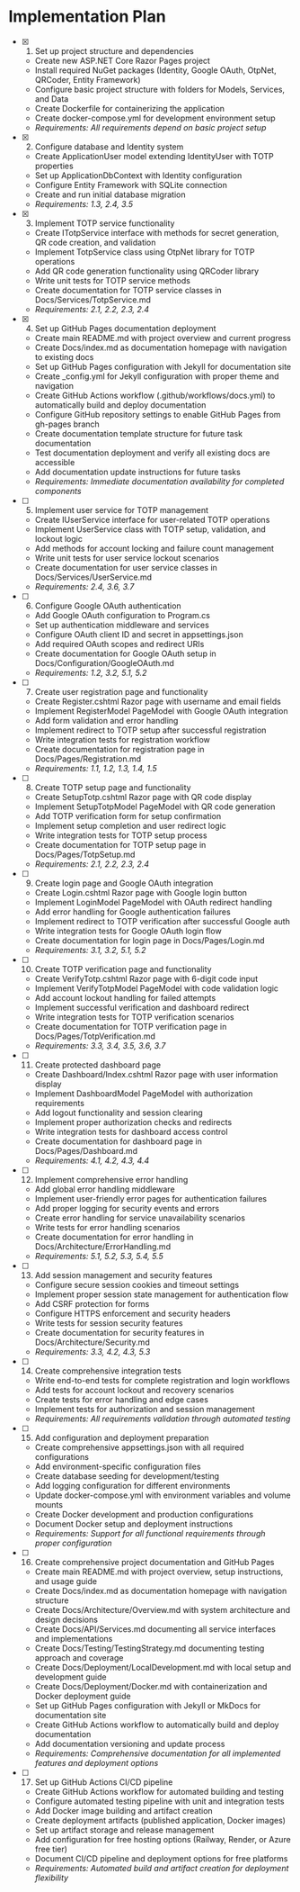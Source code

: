 # Implementation Plan

- [x] 1. Set up project structure and dependencies
  - Create new ASP.NET Core Razor Pages project
  - Install required NuGet packages (Identity, Google OAuth, OtpNet, QRCoder, Entity Framework)
  - Configure basic project structure with folders for Models, Services, and Data
  - Create Dockerfile for containerizing the application
  - Create docker-compose.yml for development environment setup
  - _Requirements: All requirements depend on basic project setup_

- [x] 2. Configure database and Identity system
  - Create ApplicationUser model extending IdentityUser with TOTP properties
  - Set up ApplicationDbContext with Identity configuration
  - Configure Entity Framework with SQLite connection
  - Create and run initial database migration
  - _Requirements: 1.3, 2.4, 3.5_

- [x] 3. Implement TOTP service functionality
  - Create ITotpService interface with methods for secret generation, QR code creation, and validation
  - Implement TotpService class using OtpNet library for TOTP operations
  - Add QR code generation functionality using QRCoder library
  - Write unit tests for TOTP service methods
  - Create documentation for TOTP service classes in Docs/Services/TotpService.md
  - _Requirements: 2.1, 2.2, 2.3, 2.4_

- [x] 4. Set up GitHub Pages documentation deployment
  - Create main README.md with project overview and current progress
  - Create Docs/index.md as documentation homepage with navigation to existing docs
  - Set up GitHub Pages configuration with Jekyll for documentation site
  - Create _config.yml for Jekyll configuration with proper theme and navigation
  - Create GitHub Actions workflow (.github/workflows/docs.yml) to automatically build and deploy documentation
  - Configure GitHub repository settings to enable GitHub Pages from gh-pages branch
  - Create documentation template structure for future task documentation
  - Test documentation deployment and verify all existing docs are accessible
  - Add documentation update instructions for future tasks
  - _Requirements: Immediate documentation availability for completed components_

- [ ] 5. Implement user service for TOTP management
  - Create IUserService interface for user-related TOTP operations
  - Implement UserService class with TOTP setup, validation, and lockout logic
  - Add methods for account locking and failure count management
  - Write unit tests for user service lockout scenarios
  - Create documentation for user service classes in Docs/Services/UserService.md
  - _Requirements: 2.4, 3.6, 3.7_

- [ ] 6. Configure Google OAuth authentication
  - Add Google OAuth configuration to Program.cs
  - Set up authentication middleware and services
  - Configure OAuth client ID and secret in appsettings.json
  - Add required OAuth scopes and redirect URIs
  - Create documentation for Google OAuth setup in Docs/Configuration/GoogleOAuth.md
  - _Requirements: 1.2, 3.2, 5.1, 5.2_

- [ ] 7. Create user registration page and functionality
  - Create Register.cshtml Razor page with username and email fields
  - Implement RegisterModel PageModel with Google OAuth integration
  - Add form validation and error handling
  - Implement redirect to TOTP setup after successful registration
  - Write integration tests for registration workflow
  - Create documentation for registration page in Docs/Pages/Registration.md
  - _Requirements: 1.1, 1.2, 1.3, 1.4, 1.5_

- [ ] 8. Create TOTP setup page and functionality
  - Create SetupTotp.cshtml Razor page with QR code display
  - Implement SetupTotpModel PageModel with QR code generation
  - Add TOTP verification form for setup confirmation
  - Implement setup completion and user redirect logic
  - Write integration tests for TOTP setup process
  - Create documentation for TOTP setup page in Docs/Pages/TotpSetup.md
  - _Requirements: 2.1, 2.2, 2.3, 2.4_

- [ ] 9. Create login page and Google OAuth integration
  - Create Login.cshtml Razor page with Google login button
  - Implement LoginModel PageModel with OAuth redirect handling
  - Add error handling for Google authentication failures
  - Implement redirect to TOTP verification after successful Google auth
  - Write integration tests for Google OAuth login flow
  - Create documentation for login page in Docs/Pages/Login.md
  - _Requirements: 3.1, 3.2, 5.1, 5.2_

- [ ] 10. Create TOTP verification page and functionality
  - Create VerifyTotp.cshtml Razor page with 6-digit code input
  - Implement VerifyTotpModel PageModel with code validation logic
  - Add account lockout handling for failed attempts
  - Implement successful verification and dashboard redirect
  - Write integration tests for TOTP verification scenarios
  - Create documentation for TOTP verification page in Docs/Pages/TotpVerification.md
  - _Requirements: 3.3, 3.4, 3.5, 3.6, 3.7_

- [ ] 11. Create protected dashboard page
  - Create Dashboard/Index.cshtml Razor page with user information display
  - Implement DashboardModel PageModel with authorization requirements
  - Add logout functionality and session clearing
  - Implement proper authorization checks and redirects
  - Write integration tests for dashboard access control
  - Create documentation for dashboard page in Docs/Pages/Dashboard.md
  - _Requirements: 4.1, 4.2, 4.3, 4.4_

- [ ] 12. Implement comprehensive error handling
  - Add global error handling middleware
  - Implement user-friendly error pages for authentication failures
  - Add proper logging for security events and errors
  - Create error handling for service unavailability scenarios
  - Write tests for error handling scenarios
  - Create documentation for error handling in Docs/Architecture/ErrorHandling.md
  - _Requirements: 5.1, 5.2, 5.3, 5.4, 5.5_

- [ ] 13. Add session management and security features
  - Configure secure session cookies and timeout settings
  - Implement proper session state management for authentication flow
  - Add CSRF protection for forms
  - Configure HTTPS enforcement and security headers
  - Write tests for session security features
  - Create documentation for security features in Docs/Architecture/Security.md
  - _Requirements: 3.3, 4.2, 4.3, 5.3_

- [ ] 14. Create comprehensive integration tests
  - Write end-to-end tests for complete registration and login workflows
  - Add tests for account lockout and recovery scenarios
  - Create tests for error handling and edge cases
  - Implement tests for authorization and session management
  - _Requirements: All requirements validation through automated testing_

- [ ] 15. Add configuration and deployment preparation
  - Create comprehensive appsettings.json with all required configurations
  - Add environment-specific configuration files
  - Create database seeding for development/testing
  - Add logging configuration for different environments
  - Update docker-compose.yml with environment variables and volume mounts
  - Create Docker development and production configurations
  - Document Docker setup and deployment instructions
  - _Requirements: Support for all functional requirements through proper configuration_

- [ ] 16. Create comprehensive project documentation and GitHub Pages
  - Create main README.md with project overview, setup instructions, and usage guide
  - Create Docs/index.md as documentation homepage with navigation structure
  - Create Docs/Architecture/Overview.md with system architecture and design decisions
  - Create Docs/API/Services.md documenting all service interfaces and implementations
  - Create Docs/Testing/TestingStrategy.md documenting testing approach and coverage
  - Create Docs/Deployment/LocalDevelopment.md with local setup and development guide
  - Create Docs/Deployment/Docker.md with containerization and Docker deployment guide
  - Set up GitHub Pages configuration with Jekyll or MkDocs for documentation site
  - Create GitHub Actions workflow to automatically build and deploy documentation
  - Add documentation versioning and update process
  - _Requirements: Comprehensive documentation for all implemented features and deployment options_

- [ ] 17. Set up GitHub Actions CI/CD pipeline
  - Create GitHub Actions workflow for automated building and testing
  - Configure automated testing pipeline with unit and integration tests
  - Add Docker image building and artifact creation
  - Create deployment artifacts (published application, Docker images)
  - Set up artifact storage and release management
  - Add configuration for free hosting options (Railway, Render, or Azure free tier)
  - Document CI/CD pipeline and deployment options for free platforms
  - _Requirements: Automated build and artifact creation for deployment flexibility_